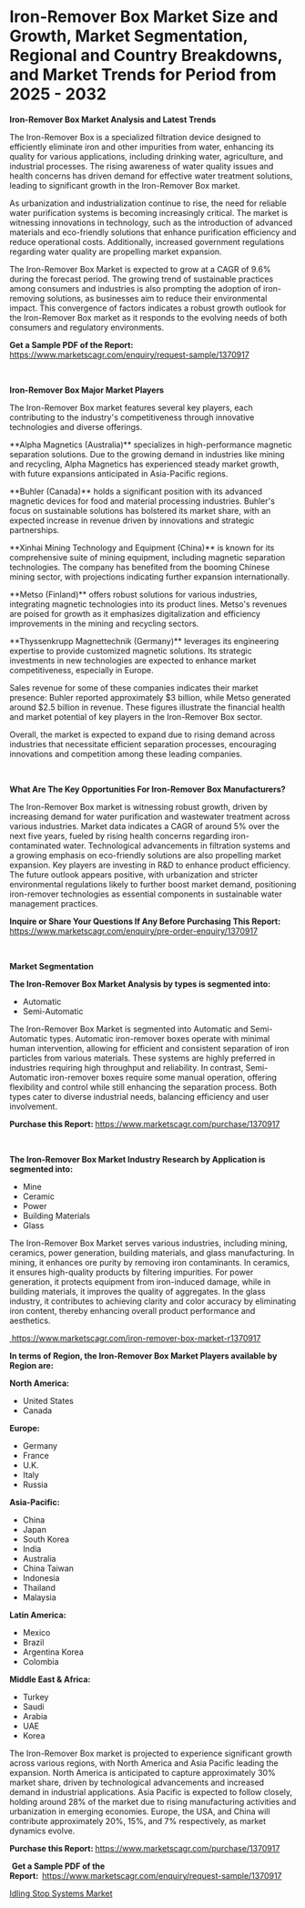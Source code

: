 <p><h1>Iron-Remover Box Market Size and Growth, Market Segmentation, Regional and Country Breakdowns, and Market Trends for Period from 2025 -  2032</h1></p><p><strong>Iron-Remover Box Market Analysis and Latest Trends</strong></p>
<p><p>The Iron-Remover Box is a specialized filtration device designed to efficiently eliminate iron and other impurities from water, enhancing its quality for various applications, including drinking water, agriculture, and industrial processes. The rising awareness of water quality issues and health concerns has driven demand for effective water treatment solutions, leading to significant growth in the Iron-Remover Box market.</p><p>As urbanization and industrialization continue to rise, the need for reliable water purification systems is becoming increasingly critical. The market is witnessing innovations in technology, such as the introduction of advanced materials and eco-friendly solutions that enhance purification efficiency and reduce operational costs. Additionally, increased government regulations regarding water quality are propelling market expansion.</p><p>The Iron-Remover Box Market is expected to grow at a CAGR of 9.6% during the forecast period. The growing trend of sustainable practices among consumers and industries is also prompting the adoption of iron-removing solutions, as businesses aim to reduce their environmental impact. This convergence of factors indicates a robust growth outlook for the Iron-Remover Box market as it responds to the evolving needs of both consumers and regulatory environments.</p></p>
<p><strong>Get a Sample PDF of the Report:&nbsp;</strong> <a href="https://www.marketscagr.com/enquiry/request-sample/1370917?utm_campaign=3189&utm_medium=2&utm_source=Github&utm_content=ia&utm_term=22032025&utm_id=iron-remover-box">https://www.marketscagr.com/enquiry/request-sample/1370917</a></p>
<p>&nbsp;</p>
<p><strong>Iron-Remover Box Major Market Players</strong></p>
<p><p>The Iron-Remover Box market features several key players, each contributing to the industry's competitiveness through innovative technologies and diverse offerings.</p><p>**Alpha Magnetics (Australia)** specializes in high-performance magnetic separation solutions. Due to the growing demand in industries like mining and recycling, Alpha Magnetics has experienced steady market growth, with future expansions anticipated in Asia-Pacific regions.</p><p>**Buhler (Canada)** holds a significant position with its advanced magnetic devices for food and material processing industries. Buhler's focus on sustainable solutions has bolstered its market share, with an expected increase in revenue driven by innovations and strategic partnerships.</p><p>**Xinhai Mining Technology and Equipment (China)** is known for its comprehensive suite of mining equipment, including magnetic separation technologies. The company has benefited from the booming Chinese mining sector, with projections indicating further expansion internationally.</p><p>**Metso (Finland)** offers robust solutions for various industries, integrating magnetic technologies into its product lines. Metso's revenues are poised for growth as it emphasizes digitalization and efficiency improvements in the mining and recycling sectors.</p><p>**Thyssenkrupp Magnettechnik (Germany)** leverages its engineering expertise to provide customized magnetic solutions. Its strategic investments in new technologies are expected to enhance market competitiveness, especially in Europe.</p><p>Sales revenue for some of these companies indicates their market presence: Buhler reported approximately $3 billion, while Metso generated around $2.5 billion in revenue. These figures illustrate the financial health and market potential of key players in the Iron-Remover Box sector.</p><p>Overall, the market is expected to expand due to rising demand across industries that necessitate efficient separation processes, encouraging innovations and competition among these leading companies.</p></p>
<p>&nbsp;</p>
<p><strong>What Are The Key Opportunities For Iron-Remover Box Manufacturers?</strong></p>
<p><p>The Iron-Remover Box market is witnessing robust growth, driven by increasing demand for water purification and wastewater treatment across various industries. Market data indicates a CAGR of around 5% over the next five years, fueled by rising health concerns regarding iron-contaminated water. Technological advancements in filtration systems and a growing emphasis on eco-friendly solutions are also propelling market expansion. Key players are investing in R&D to enhance product efficiency. The future outlook appears positive, with urbanization and stricter environmental regulations likely to further boost market demand, positioning iron-remover technologies as essential components in sustainable water management practices.</p></p>
<p><strong>Inquire or Share Your Questions If Any Before Purchasing This Report:</strong> <a href="https://www.marketscagr.com/enquiry/pre-order-enquiry/1370917?utm_campaign=3189&utm_medium=2&utm_source=Github&utm_content=ia&utm_term=22032025&utm_id=iron-remover-box">https://www.marketscagr.com/enquiry/pre-order-enquiry/1370917</a></p>
<p>&nbsp;</p>
<p><strong>Market Segmentation</strong></p>
<p><strong>The Iron-Remover Box Market Analysis by types is segmented into:</strong></p>
<p><ul><li>Automatic</li><li>Semi-Automatic</li></ul></p>
<p><p>The Iron-Remover Box Market is segmented into Automatic and Semi-Automatic types. Automatic iron-remover boxes operate with minimal human intervention, allowing for efficient and consistent separation of iron particles from various materials. These systems are highly preferred in industries requiring high throughput and reliability. In contrast, Semi-Automatic iron-remover boxes require some manual operation, offering flexibility and control while still enhancing the separation process. Both types cater to diverse industrial needs, balancing efficiency and user involvement.</p></p>
<p><strong>Purchase this Report:&nbsp;</strong><a href="https://www.marketscagr.com/purchase/1370917?utm_campaign=3189&utm_medium=2&utm_source=Github&utm_content=ia&utm_term=22032025&utm_id=iron-remover-box">https://www.marketscagr.com/purchase/1370917</a></p>
<p>&nbsp;</p>
<p><strong>The Iron-Remover Box Market Industry Research by Application is segmented into:</strong></p>
<p><ul><li>Mine</li><li>Ceramic</li><li>Power</li><li>Building Materials</li><li>Glass</li></ul></p>
<p><p>The Iron-Remover Box Market serves various industries, including mining, ceramics, power generation, building materials, and glass manufacturing. In mining, it enhances ore purity by removing iron contaminants. In ceramics, it ensures high-quality products by filtering impurities. For power generation, it protects equipment from iron-induced damage, while in building materials, it improves the quality of aggregates. In the glass industry, it contributes to achieving clarity and color accuracy by eliminating iron content, thereby enhancing overall product performance and aesthetics.</p></p>
<p><a href="https://www.marketscagr.com/iron-remover-box-market-r1370917?utm_campaign=3189&utm_medium=2&utm_source=Github&utm_content=ia&utm_term=22032025&utm_id=iron-remover-box">&nbsp;https://www.marketscagr.com/iron-remover-box-market-r1370917</a></p>
<p><strong>In terms of Region, the Iron-Remover Box Market Players available by Region are:</strong></p>
<p>
    <p> <strong> North America: </strong>
        <ul>
            <li>United States</li>
            <li>Canada</li>
        </ul>
        </p> 
    <p> <strong> Europe: </strong>
        <ul>
            <li>Germany</li>
            <li>France</li>
            <li>U.K.</li>
            <li>Italy</li>
            <li>Russia</li>
        </ul>
        </p> 
    <p> <strong> Asia-Pacific: </strong>
        <ul>
            <li>China</li>
            <li>Japan</li>
            <li>South Korea</li>
            <li>India</li>
            <li>Australia</li>
            <li>China Taiwan</li>
            <li>Indonesia</li>
            <li>Thailand</li>
            <li>Malaysia</li>
        </ul>
        </p> 
    <p> <strong> Latin America: </strong>
        <ul>
            <li>Mexico</li>
            <li>Brazil</li>
            <li>Argentina Korea</li>
            <li>Colombia</li>
        </ul>
        </p> 
    <p> <strong> Middle East & Africa: </strong>
        <ul>
            <li>Turkey</li>
            <li>Saudi</li>
            <li>Arabia</li>
            <li>UAE</li>
            <li>Korea</li>
        </ul>
    </p>
    </p>
<p><p>The Iron-Remover Box market is projected to experience significant growth across various regions, with North America and Asia Pacific leading the expansion. North America is anticipated to capture approximately 30% market share, driven by technological advancements and increased demand in industrial applications. Asia Pacific is expected to follow closely, holding around 28% of the market due to rising manufacturing activities and urbanization in emerging economies. Europe, the USA, and China will contribute approximately 20%, 15%, and 7% respectively, as market dynamics evolve.</p></p>
<p><strong>Purchase this Report: </strong><a href="https://www.marketscagr.com/purchase/1370917?utm_campaign=3189&utm_medium=2&utm_source=Github&utm_content=ia&utm_term=22032025&utm_id=iron-remover-box">https://www.marketscagr.com/purchase/1370917</a></p>
<p>&nbsp;<strong>Get a Sample PDF of the Report:&nbsp;&nbsp;</strong><a href="https://www.marketscagr.com/enquiry/request-sample/1370917?utm_campaign=3189&utm_medium=2&utm_source=Github&utm_content=ia&utm_term=22032025&utm_id=iron-remover-box">https://www.marketscagr.com/enquiry/request-sample/1370917</a></p>
<p><strong></strong></p>
<p><p><a href="https://github.com/anggigpps/Market-Research-Report-List-1/blob/main/idling-stop-systems-market.md?utm_campaign=3189&utm_medium=2&utm_source=Github&utm_content=ia&utm_term=22032025&utm_id=iron-remover-box">Idling Stop Systems Market</a></p></p>
